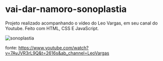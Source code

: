 # vai-dar-namoro-sonoplastia


Projeto realizado acompanhando o vídeo do Leo Vargas, em seu canal do Youtube. Feito com HTML, CSS E JavaScript.

![sonoplastia](https://github.com/Caiopadilha2/vai-dar-namoro-sonoplastia/assets/93008562/ad9afa27-97af-45b7-a707-53263edb7ef8)

fonte: https://www.youtube.com/watch?v=7AyJVR3rL9Q&t=2616s&ab_channel=LeoVargas
